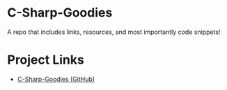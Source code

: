# C-Sharp-Goodies

A repo that includes links, resources, and most importantly code snippets!

# Project Links

- [C-Sharp-Goodies (GitHub)](https://github.com/PowerAppsDarren/C-Sharp-Goodies)